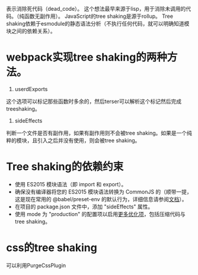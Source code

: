 表示消除死代码（dead_code）。
这个想法最早来源于lisp，用于消除未调用的代码。（纯函数无副作用）。
JavaScript的tree shaking是源于rollup。
Tree shaking依赖于esmodule的静态语法分析（不执行任何代码，就可以明确知道模块之间的依赖关系）。
# webpack实现tree shaking的两种方法。

1. userdExports

这个选项可以标记那些函数时多余的，然后terser可以解析这个标记然后完成treeshaking。

1. sideEffects

判断一个文件是否有副作用，如果有副作用则不会被tree shaking。如果是一个纯粹的模块，且引入之后并没有使用，则会被tree shaking。
# Tree shaking的依赖约束

- 使用 ES2015 模块语法（即 import 和 export）。
- 确保没有编译器将您的 ES2015 模块语法转换为 CommonJS 的（顺带一提，这是现在常用的 @babel/preset-env 的默认行为，详细信息请参阅[文档](https://babeljs.io/docs/en/babel-preset-env#modules)）。
- 在项目的 package.json 文件中，添加 "sideEffects" 属性。
- 使用 mode 为 "production" 的配置项以启用[更多优化项](https://webpack.docschina.org/concepts/mode/#usage)，包括压缩代码与 tree shaking。
# css的tree shaking
可以利用PurgeCssPlugin
